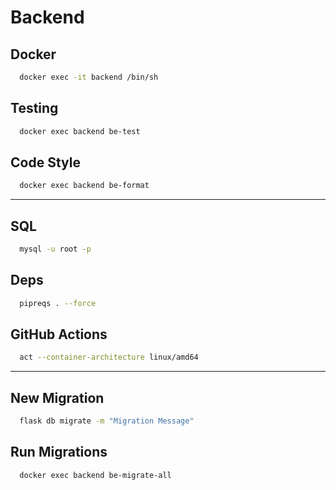# Backend

## Docker

```sh
  docker exec -it backend /bin/sh
```

## Testing
    
```sh
  docker exec backend be-test
```


## Code Style

```sh
  docker exec backend be-format
```

---

## SQL

```sh
  mysql -u root -p
```


## Deps

```sh
  pipreqs . --force
```


## GitHub Actions

```sh
  act --container-architecture linux/amd64
```

---

## New Migration

```sh
  flask db migrate -m "Migration Message"
```

## Run Migrations

```sh
  docker exec backend be-migrate-all
```
